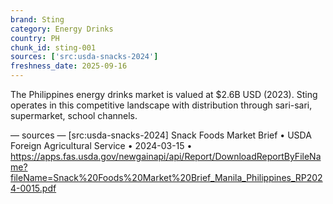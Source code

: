 ```yaml
---
brand: Sting
category: Energy Drinks
country: PH
chunk_id: sting-001
sources: ['src:usda-snacks-2024']
freshness_date: 2025-09-16
---
```


The Philippines energy drinks market is valued at $2.6B USD (2023). Sting operates in this competitive landscape with distribution through sari-sari, supermarket, school channels.

— sources —
[src:usda-snacks-2024] Snack Foods Market Brief • USDA Foreign Agricultural Service • 2024-03-15 • https://apps.fas.usda.gov/newgainapi/api/Report/DownloadReportByFileName?fileName=Snack%20Foods%20Market%20Brief_Manila_Philippines_RP2024-0015.pdf
